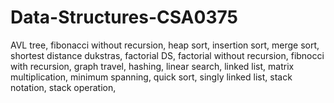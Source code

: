 # Data-Structures-CSA0375
AVL tree,
fibonacci without recursion,
heap sort,
insertion sort,
merge sort,
shortest distance dukstras,
factorial DS,
factorial without recursion,
fibnocci with recursion,
graph travel,
hashing,
linear search,
linked list,
matrix multiplication,
minimum spanning,
quick sort,
singly linked list,
stack notation,
stack operation,
